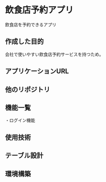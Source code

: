 #  飲食店予約アプリ  
飲食店を予約できるアプリ


##  作成した目的
会社で使いやすい飲食店予約サービスを持つため。  

##  アプリケーションURL  

##  他のリポジトリ  

##  機能一覧
・ログイン機能  

##  使用技術  


##  テーブル設計  

##  環境構築
